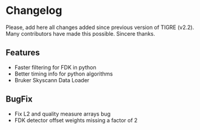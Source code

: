 Changelog
======

Please, add here all changes added since previous version of TIGRE (v2.2).
Many contributors have made this possible. Sincere thanks.

## Features

- Faster filtering for FDK in python
- Better timing info for python algorithms
- Bruker Skyscann Data Loader

## BugFix

- Fix L2 and quality measure arrays bug
- FDK detector offset weights missing a factor of 2
